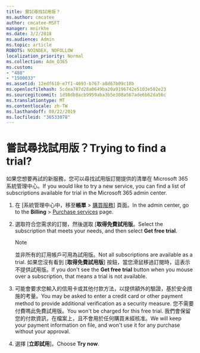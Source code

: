 ```yaml
---
title: 嘗試尋找試用版？
ms.author: cmcatee
author: cmcatee-MSFT
manager: mnirkhe
ms.date: 3/2/2018
ms.audience: Admin
ms.topic: article
ROBOTS: NOINDEX, NOFOLLOW
localization_priority: Normal
ms.collection: Adm_O365
ms.custom:
- "488"
- "1500033"
ms.assetid: 12edf610-e7f1-4693-b767-a8d67b09c10b
ms.openlocfilehash: 5cdea787d28a0649ba20a9196742e5103e502e23
ms.sourcegitcommit: 1d98db8acb9959aba3b5e308a567ade6b62da56c
ms.translationtype: MT
ms.contentlocale: zh-TW
ms.lasthandoff: 08/22/2019
ms.locfileid: "36533078"
---
```

# <a name="trying-to-find-a-trial"></a><span data-ttu-id="47b3b-102">嘗試尋找試用版？</span><span class="sxs-lookup"><span data-stu-id="47b3b-102">Trying to find a trial?</span></span>

<span data-ttu-id="47b3b-103">如果您想要再試的新服務，您可以尋找試用版訂閱提供的清單在 Microsoft 365 系統管理中心。</span><span class="sxs-lookup"><span data-stu-id="47b3b-103">If you would like to try a new service, you can find a list of subscriptions available for trial in the Microsoft 365 admin center.</span></span>
  
1. <span data-ttu-id="47b3b-104">在 [系統管理中心中，移至**帳單** \> [購買服務](https://go.microsoft.com/fwlink/p/?linkid=868433)] 頁面。</span><span class="sxs-lookup"><span data-stu-id="47b3b-104">In the admin center, go to the **Billing** \> [Purchase services](https://go.microsoft.com/fwlink/p/?linkid=868433) page.</span></span>

2. <span data-ttu-id="47b3b-105">選取符合您需求的訂閱，然後選取 [**取得免費試用版**。</span><span class="sxs-lookup"><span data-stu-id="47b3b-105">Select the subscription that meets your needs, and then select  **Get free trial**.</span></span>

    > [!NOTE]
    > <span data-ttu-id="47b3b-106">並非所有的訂用帳戶可用為試用版。</span><span class="sxs-lookup"><span data-stu-id="47b3b-106">Not all subscriptions are available as a trial.</span></span> <span data-ttu-id="47b3b-107">如果您沒有看到 [**取得免費試用版**] 按鈕，當您滑鼠移過訂閱時，這表示不提供試用版。</span><span class="sxs-lookup"><span data-stu-id="47b3b-107">If you don't see the **Get free trial** button when you mouse over a subscription, that means a trial is not available.</span></span>
  
3. <span data-ttu-id="47b3b-108">可能會要求您輸入的信用卡或其他付款方法，以提供額外的驗證，基於安全措施的考量。</span><span class="sxs-lookup"><span data-stu-id="47b3b-108">You may be asked to enter a credit card or other payment method to provide additional verification as a security measure.</span></span> <span data-ttu-id="47b3b-109">您不需要付費嗎此免費試用版。</span><span class="sxs-lookup"><span data-stu-id="47b3b-109">You won't be charged for this free trial.</span></span> <span data-ttu-id="47b3b-110">我們會保留您的付款資訊，在檔案上，且不會用於任何購買未經核准。</span><span class="sxs-lookup"><span data-stu-id="47b3b-110">We will keep your payment information on file, and won't use it for any purchase without your approval.</span></span>

4. <span data-ttu-id="47b3b-111">選擇 [**立即試用**]。</span><span class="sxs-lookup"><span data-stu-id="47b3b-111">Choose **Try now**.</span></span>